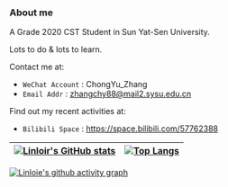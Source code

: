 ### About me

A Grade 2020 CST Student in Sun Yat-Sen University.

Lots to do & lots to learn.

Contact me at:
- `WeChat Account` : ChongYu_Zhang
- `Email Addr` : zhangchy88@mail2.sysu.edu.cn

Find out my recent activities at:
- `Bilibili Space` : https://space.bilibili.com/57762388

| [![Linloir's GitHub stats](https://github-readme-stats.vercel.app/api?username=Linloir)](https://github.com/anuraghazra/github-readme-stats) | [![Top Langs](https://github-readme-stats.vercel.app/api/top-langs/?username=Linloir&layout=compact)](https://github.com/anuraghazra/github-readme-stats) |
| -- | -- |

[![Linloie's github activity graph](https://activity-graph.herokuapp.com/graph?username=Linloir&custom_title=my%20contributions&theme=minimal)](https://github.com/ashutosh00710/github-readme-activity-graph)

<!--
**Linloir/Linloir** is a ✨ _special_ ✨ repository because its `README.md` (this file) appears on your GitHub profile.

Here are some ideas to get you started:

- 🔭 I’m currently working on ...
- 🌱 I’m currently learning ...
- 👯 I’m looking to collaborate on ...
- 🤔 I’m looking for help with ...
- 💬 Ask me about ...
- 📫 How to reach me: ...
- 😄 Pronouns: ...
- ⚡ Fun fact: ...
-->
